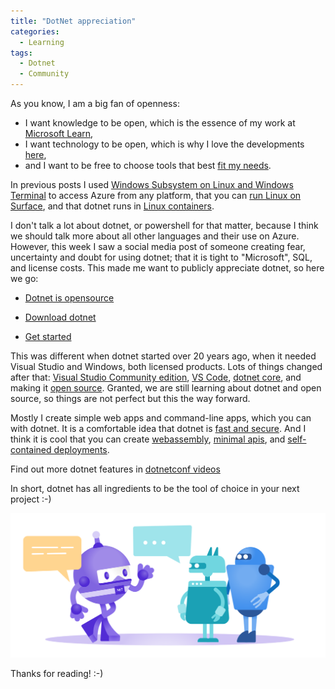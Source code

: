 ```yaml
---
title: "DotNet appreciation"
categories:
  - Learning
tags:
  - Dotnet
  - Community
---
```


As you know, I am a big fan of openness:

* I want knowledge to be open, which is the essence of my work at [Microsoft Learn](https://learn.microsoft.com/contribute/?wt.mc_id=pdebruin_content_blog_cnl_csasci),
* I want technology to be open, which is why I love the developments [here](https://opensource.microsoft.com/?wt.mc_id=pdebruin_content_blog_cnl_csasci),
* and I want to be free to choose tools that best [fit my needs](https://azure.microsoft.com/downloads/?wt.mc_id=pdebruin_content_blog_cnl_csasci).

In previous posts I used [Windows Subsystem on Linux and Windows Terminal](../accessing-azure-terminal/) to access Azure from any platform, that you can [run Linux on Surface](../ubuntu-on-surface-laptop-studio/), and that dotnet runs in [Linux containers](../dotnet-and-linux-and-containers/).

I don't talk a lot about dotnet, or powershell for that matter, because I think we should talk more about all other languages and their use on Azure. However, this week I saw a social media post of someone creating fear, uncertainty and doubt for using dotnet; that it is tight to "Microsoft", SQL, and license costs. This made me want to publicly appreciate dotnet, so here we go:

* [Dotnet is opensource](https://dotnet.microsoft.com/platform/open-source?wt.mc_id=pdebruin_content_blog_cnl_csasci) 

* [Download dotnet](https://dotnet.microsoft.com/download/dotnet?wt.mc_id=pdebruin_content_blog_cnl_csasci) 

* [Get started](https://dotnet.microsoft.com/learn/aspnet/hello-world-tutorial/intro?wt.mc_id=pdebruin_content_blog_cnl_csasci) 

This was different when dotnet started over 20 years ago, when it needed Visual Studio and Windows, both licensed products. Lots of things changed after that: [Visual Studio Community edition](https://visualstudio.microsoft.com/vs/community/?wt.mc_id=pdebruin_content_blog_cnl_csasci), [VS Code](https://github.com/microsoft/vscode?wt.mc_id=pdebruin_content_blog_cnl_csasci), [dotnet core](https://devblogs.microsoft.com/dotnet/announcing-net-core-1-0/?wt.mc_id=pdebruin_content_blog_cnl_csasci), and making it [open source](https://devblogs.microsoft.com/dotnet/net-core-is-open-source/?wt.mc_id=pdebruin_content_blog_cnl_csasci). Granted, we are still learning about dotnet and open source, so things are not perfect but this the way forward.

Mostly I create simple web apps and command-line apps, which you can with dotnet. It is a comfortable idea that dotnet is [fast and secure](https://dotnet.microsoft.com/apps/aspnet?wt.mc_id=pdebruin_content_blog_cnl_csasci). And I think it is cool that you can create [webassembly](https://dotnet.microsoft.com/apps/aspnet/web-apps/blazor?wt.mc_id=pdebruin_content_blog_cnl_csasci), [minimal apis](https://learn.microsoft.com/aspnet/core/fundamentals/minimal-apis/overview?wt.mc_id=pdebruin_content_blog_cnl_csasci), and [self-contained deployments](https://learn.microsoft.com/dotnet/core/deploying/#publish-self-contained?wt.mc_id=pdebruin_content_blog_cnl_csasci).

Find out more dotnet features in [dotnetconf videos](https://www.youtube.com/watch?v=8V_BUGFKdaI&list=PLdo4fOcmZ0oVlqu_V8EXUDDnPsYwemxjn)

In short, dotnet has all ingredients to be the tool of choice in your next project :-)

![img](../assets/images/2023-05-05-dotnet-appreciation.png)

Thanks for reading! :-)
